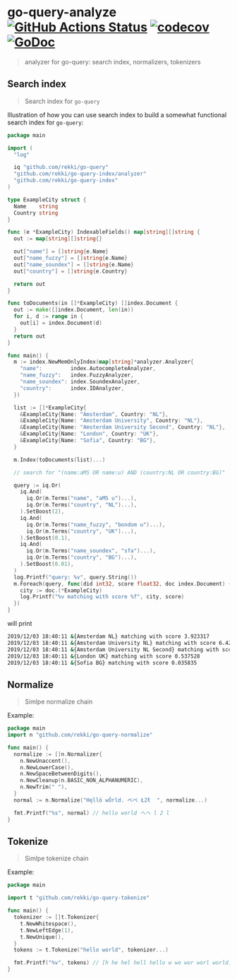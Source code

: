 # go-query-analyze [![GitHub Actions Status](https://github.com/rekki/go-query-analyze/workflows/test/badge.svg?branch=master)](https://github.com/rekki/go-query-analyze/actions) [![codecov](https://codecov.io/gh/rekki/go-query-analyze/branch/master/graph/badge.svg)](https://codecov.io/gh/rekki/go-query-analyze) [![GoDoc](https://godoc.org/github.com/rekki/go-query-analyze?status.svg)](https://godoc.org/github.com/rekki/go-query-analyze)

> analyzer for go-query: search index, normalizers, tokenizers

## Search index

> Search index for `go-query`

Illustration of how you can use search index to build a somewhat functional search index for `go-query`:

```go
package main

import (
  "log"

  iq "github.com/rekki/go-query"
  "github.com/rekki/go-query-index/analyzer"
  "github.com/rekki/go-query-index"
)

type ExampleCity struct {
  Name    string
  Country string
}

func (e *ExampleCity) IndexableFields() map[string][]string {
  out := map[string][]string{}

  out["name"] = []string{e.Name}
  out["name_fuzzy"] = []string{e.Name}
  out["name_soundex"] = []string{e.Name}
  out["country"] = []string{e.Country}

  return out
}

func toDocuments(in []*ExampleCity) []index.Document {
  out := make([]index.Document, len(in))
  for i, d := range in {
    out[i] = index.Document(d)
  }
  return out
}

func main() {
  m := index.NewMemOnlyIndex(map[string]*analyzer.Analyzer{
    "name":         index.AutocompleteAnalyzer,
    "name_fuzzy":   index.FuzzyAnalyzer,
    "name_soundex": index.SoundexAnalyzer,
    "country":      index.IDAnalyzer,
  })

  list := []*ExampleCity{
    &ExampleCity{Name: "Amsterdam", Country: "NL"},
    &ExampleCity{Name: "Amsterdam University", Country: "NL"},
    &ExampleCity{Name: "Amsterdam University Second", Country: "NL"},
    &ExampleCity{Name: "London", Country: "UK"},
    &ExampleCity{Name: "Sofia", Country: "BG"},
  }

  m.Index(toDocuments(list)...)

  // search for "(name:aMS OR name:u) AND (country:NL OR country:BG)"

  query := iq.Or(
    iq.And(
      iq.Or(m.Terms("name", "aMS u")...),
      iq.Or(m.Terms("country", "NL")...),
    ).SetBoost(2),
    iq.And(
      iq.Or(m.Terms("name_fuzzy", "bondom u")...),
      iq.Or(m.Terms("country", "UK")...),
    ).SetBoost(0.1),
    iq.And(
      iq.Or(m.Terms("name_soundex", "sfa")...),
      iq.Or(m.Terms("country", "BG")...),
    ).SetBoost(0.01),
  )
  log.Printf("query: %v", query.String())
  m.Foreach(query, func(did int32, score float32, doc index.Document) {
    city := doc.(*ExampleCity)
    log.Printf("%v matching with score %f", city, score)
  })
}
```

will print

```sh
2019/12/03 18:40:11 &{Amsterdam NL} matching with score 3.923317
2019/12/03 18:40:11 &{Amsterdam University NL} matching with score 6.428843
2019/12/03 18:40:11 &{Amsterdam University NL Second} matching with score 6.428843
2019/12/03 18:40:11 &{London UK} matching with score 0.537528
2019/12/03 18:40:11 &{Sofia BG} matching with score 0.035835
```

## Normalize

> Simlpe normalize chain

Example:

```go
package main
import n "github.com/rekki/go-query-normalize"

func main() {
  normalize := []n.Normalizer{
    n.NewUnaccent(),
    n.NewLowerCase(),
    n.NewSpaceBetweenDigits(),
    n.NewCleanup(n.BASIC_NON_ALPHANUMERIC),
    n.NewTrim(" "),
  }
  normal := n.Normalize("Hęllö wÖrld. べぺ Ł2ł  ", normalize...)

  fmt.Printf("%s", normal) // hello world へへ l 2 l
}
```

## Tokenize

> Simlpe tokenize chain

Example:

```go
package main

import t "github.com/rekki/go-query-tokenize"

func main() {
  tokenizer := []t.Tokenizer{
    t.NewWhitespace(),
    t.NewLeftEdge(1),
    t.NewUnique(),
  }
  tokens := t.Tokenize("hello world", tokenizer...)

  fmt.Printf("%v", tokens) // [h he hel hell hello w wo wor worl world]
}
```
